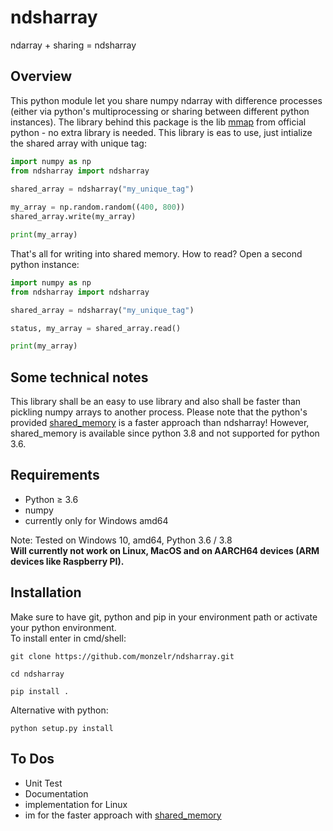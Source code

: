ndsharray
=========
ndarray + sharing = ndsharray

Overview
--------
This python module let you share numpy ndarray with difference processes (either via python's multiprocessing or sharing between different python instances). The library behind this package is the lib [mmap](https://docs.python.org/3/library/mmap.html) from official python - no extra library is needed.
This library is eas to use, just intialize the shared array with unique tag:

```python
import numpy as np
from ndsharray import ndsharray
    
shared_array = ndsharray("my_unique_tag")

my_array = np.random.random((400, 800))
shared_array.write(my_array)

print(my_array)
```

That's all for writing into shared memory. How to read? Open a second python instance:
```python
import numpy as np
from ndsharray import ndsharray

shared_array = ndsharray("my_unique_tag")

status, my_array = shared_array.read()

print(my_array)
```

Some technical notes
--------------------
This library shall be an easy to use library and also shall be faster than pickling numpy arrays to another process. Please note that the python's provided [shared_memory](https://docs.python.org/3/library/multiprocessing.shared_memory.html) is a faster approach than ndsharray! However, shared_memory is available since python 3.8 and not supported for python 3.6. 


Requirements
------------ 
- Python ≥ 3.6
- numpy
- currently only for Windows amd64

Note: Tested on Windows 10, amd64, Python 3.6 / 3.8 \
**Will currently not work on Linux, MacOS and on AARCH64 devices (ARM devices like Raspberry PI).**


Installation
------------
Make sure to have git, python and pip in your environment path or activate your python environment.\
To install enter in cmd/shell:

    git clone https://github.com/monzelr/ndsharray.git

    cd ndsharray

    pip install .

Alternative with python:

    python setup.py install


To Dos
------
- Unit Test
- Documentation
- implementation for Linux
- im for the faster approach with [shared_memory](https://docs.python.org/3/library/multiprocessing.shared_memory.html)
